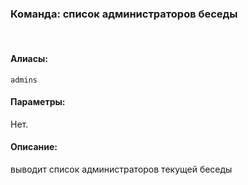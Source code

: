 ### **Команда: список администраторов беседы**
<br>

#### **Алиасы**:
`admins`


#### **Параметры**:
Нет.


#### **Описание**:
выводит список администраторов текущей беседы
